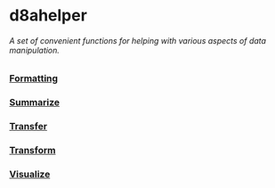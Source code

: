 # d8ahelper

###### A set of convenient functions for helping with various aspects of data manipulation.

### [Formatting](https://github.com/fjoe88/d8ahelper/blob/master/R/formatting.R)

### [Summarize](https://github.com/fjoe88/d8ahelper/blob/master/R/summarize.R)

### [Transfer](https://github.com/fjoe88/d8ahelper/blob/master/R/transfer.R)

### [Transform](https://github.com/fjoe88/d8ahelper/blob/master/R/transform.R)

### [Visualize](https://github.com/fjoe88/d8ahelper/blob/master/R/visualize.R)
